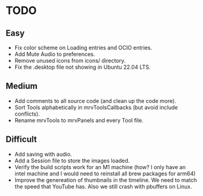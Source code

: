 TODO
====

Easy
----
- Fix color scheme on Loading entries and OCIO entries.
- Add Mute Audio to preferences.
- Remove unused icons from icons/ directory.
- Fix the .desktop file not showing in Ubuntu 22.04 LTS.

Medium
------
- Add comments to all source code (and clean up the code more).
- Sort Tools alphabetically in mrvToolsCallbacks (but avoid include conflicts).
- Rename mrvTools to mrvPanels and every Tool file.


Difficult
---------

- Add saving with audio.
- Add a Session file to store the images loaded.
- Verify the build scripts work for an M1 machine (how?  I only have an intel
  machine and I would need to reinstall all brew packages for arm64)
- Improve the genereation of thumbnails in the timeline.  We need to match
  the speed that YouTube has.  Also we still crash with pbuffers on Linux.
